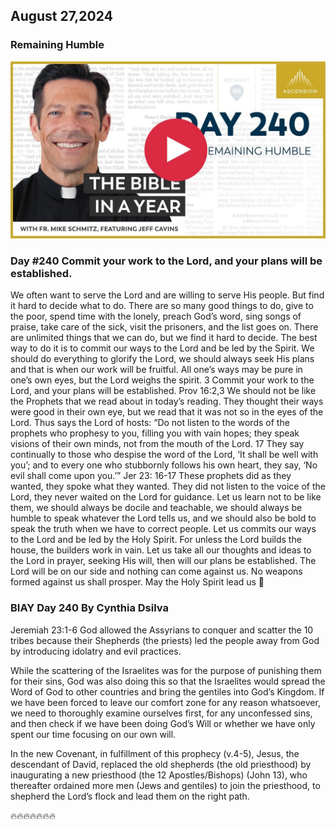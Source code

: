 ## August 27,2024

### Remaining Humble

[![Remaining Humble](https://raw.githubusercontent.com/linusjf/BIAY/main/August/jpgs/Day240.jpg)](https://youtu.be/bPhv87fcq1I "Remaining Humble")

### Day #240 Commit your work to the Lord, and your plans will be established.

We often want to serve the Lord and are willing to serve His people. But find it hard to decide what to do. There are so many good things to do, give to the poor, spend time with the lonely, preach God’s word, sing songs of praise, take care of the sick, visit the prisoners, and the list goes on.
There are unlimited things that we can do, but we find it hard to decide. The best way to do it is to commit our ways to the Lord and be led by the Spirit. We should do everything to glorify the Lord, we should always seek His plans and that is when our work will be fruitful.
All one’s ways may be pure in one’s own eyes, but the Lord weighs the spirit. 3 Commit your work to the Lord, and your plans will be established. Prov 16:2,3
We should not be like the Prophets that we read about in today’s reading. They thought their ways were good in their own eye, but we read that it was not so in the eyes of the Lord.
Thus says the Lord of hosts: “Do not listen to the words of the prophets who prophesy to you, filling you with vain hopes; they speak visions of their own minds, not from the mouth of the Lord. 17 They say continually to those who despise the word of the Lord, ‘It shall be well with you’; and to every one who stubbornly follows his own heart, they say, ‘No evil shall come upon you.’” Jer 23: 16-17
These prophets did as they wanted, they spoke what they wanted. They did not listen to the voice of the Lord, they never waited on the Lord for guidance.
Let us learn not to be like them, we should always be docile and teachable, we should always be humble to speak whatever the Lord tells us, and we should also be bold to speak the truth when we have to correct people. Let us commits our ways to the Lord and be led by the Holy Spirit. For unless the Lord builds the house, the builders work in vain. Let us take all our thoughts and ideas to the Lord in prayer, seeking His will, then will our plans be established. The Lord will be on our side and nothing can come against us. No weapons formed against us shall prosper.
May the Holy Spirit lead us 🙏

### BIAY Day 240 By Cynthia Dsilva

Jeremiah 23:1-6
God allowed the Assyrians to conquer and scatter the 10 tribes because their Shepherds (the priests) led the people away from God by introducing idolatry and evil practices.

While the scattering of the Israelites was for the purpose of punishing them for their sins, God was also doing this so that the Israelites would spread the Word of God to other countries and bring the gentiles into God’s Kingdom.
If we have been forced to leave our comfort zone for any reason whatsoever, we need to thoroughly examine ourselves first, for any unconfessed sins, and then check if we have been doing God’s Will or whether we have only spent our time focusing on our own will.

In the new Covenant, in fulfillment of this prophecy (v.4-5), Jesus, the descendant of David, replaced the old shepherds (the old priesthood) by inaugurating a new priesthood (the 12 Apostles/Bishops) (John 13), who thereafter ordained more men (Jews and gentiles) to join the priesthood, to shepherd the Lord’s flock and lead them on the right path.

🔥🔥🔥🔥🔥🔥🔥
